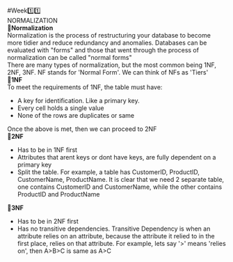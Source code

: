 #Week1️⃣1️⃣  
NORMALIZATION  
📍**Normalization**  
Normalization is the process of restructuring your database to become more tidier and reduce redundancy and anomalies. Databases can be evaluated with "forms" and those that went through the process of normalization can be called "normal forms"  
There are many types of normalization, but the most common being 1NF, 2NF, 3NF. NF stands for 'Normal Form'. We can think of NFs as 'Tiers'  
📍**1NF**  
To meet the requirements of 1NF, the table must have:  
- A key for identification. Like a primary key.
- Every cell holds a single value
- None of the rows are duplicates or same

Once the above is met, then we can proceed to 2NF  
📍**2NF**  
- Has to be in 1NF first
- Attributes that arent keys or dont have keys, are fully dependent on a primary key
- Split the table. For example, a table has CustomerID, ProductID, CustomerName, ProductName. It is clear that we need 2 separate table, one contains CustomerID and CustomerName, while the other contains ProductID and ProductName

📍**3NF**  
- Has to be in 2NF first
- Has no transitive dependencies. Transitive Dependency is when an attribute relies on an attribute, because the attribute it relied to in the first place, relies on that attribute. For example, lets say '>' means 'relies on', then A>B>C is same as A>C
